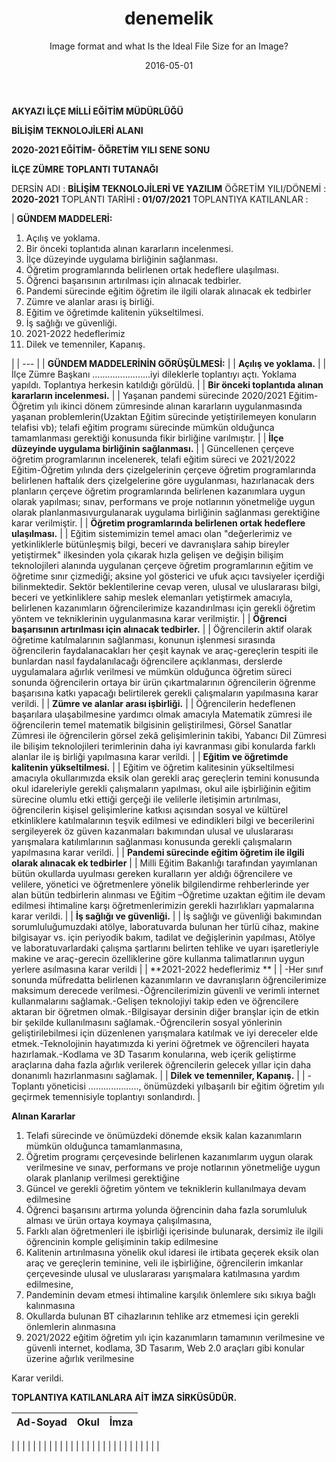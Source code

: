﻿---
layout: "post"
title: "denemelik"
subtitle: "Image format and what Is the Ideal File Size for an Image?"
active: "blog"
image:
  feature: "pc008.jpg"
date: "2016-05-01"
header-img: "img/postcover/pc008.jpg"
tags: [veli, kurs]
categories: [egitim, kurs]
comments: "true"
---

**AKYAZI İLÇE MİLLİ EĞİTİM MÜDÜRLÜĞÜ**

**BİLİŞİM TEKNOLOJİLERİ ALANI**

**2020-2021 EĞİTİM- ÖĞRETİM YILI SENE SONU**

**İLÇE ZÜMRE TOPLANTI TUTANAĞI**

DERSİN ADI :  **BİLİŞİM TEKNOLOJİLERİ VE YAZILIM**
 ÖĞRETİM YILI/DÖNEMİ :  **2020-2021**
 TOPLANTI TARİHİ  **: 01/07/2021**
 TOPLANTIYA KATILANLAR :

| **GÜNDEM MADDELERİ:**
1. Açılış ve yoklama.
2. Bir önceki toplantıda alınan kararların incelenmesi.
3. İlçe düzeyinde uygulama birliğinin sağlanması.
4. Öğretim programlarında belirlenen ortak hedeflere ulaşılması.
5. Öğrenci başarısının artırılması için alınacak tedbirler.
6. Pandemi sürecinde eğitim öğretim ile ilgili olarak alınacak ek tedbirler
7. Zümre ve alanlar arası iş birliği.
8. Eğitim ve öğretimde kalitenin yükseltilmesi.
9. İş sağlığı ve güvenliği.
10. 2021-2022 hedeflerimiz
11. Dilek ve temenniler, Kapanış.

 |
| --- |
| **GÜNDEM MADDELERİNİN GÖRÜŞÜLMESİ:** |
| **Açılış ve yoklama.** |
| İlçe Zümre Başkanı …………………..iyi dileklerle toplantıyı açtı. Yoklama yapıldı. Toplantıya herkesin katıldığı görüldü.
 |
| **Bir önceki toplantıda alınan kararların incelenmesi.** |
| Yaşanan pandemi sürecinde 2020/2021 Eğitim-Öğretim yılı ikinci dönem zümresinde alınan kararların uygulanmasında yaşanan problemlerin(Uzaktan Eğitim sürecinde yetiştirilemeyen konuların telafisi vb); telafi eğitim programı sürecinde mümkün olduğunca tamamlanması gerektiği konusunda fikir birliğine varılmıştır.
 |
| **İlçe düzeyinde uygulama birliğinin sağlanması.** |
| Güncellenen çerçeve öğretim programlarının incelenerek, telafi eğitim süreci ve 2021/2022 Eğitim-Öğretim yılında ders çizelgelerinin çerçeve öğretim programlarında belirlenen haftalık ders çizelgelerine göre uygulanması, hazırlanacak ders planların çerçeve öğretim programlarında belirlenen kazanımlara uygun olarak yapılması; sınav, performans ve proje notlarının yönetmeliğe uygun olarak planlanmasıvurgulanarak uygulama birliğinin sağlanması gerektiğine karar verilmiştir.
 |
| **Öğretim programlarında belirlenen ortak hedeflere ulaşılması.** |
| Eğitim sistemimizin temel amacı olan &quot;değerlerimiz ve yetkinliklerle bütünleşmiş bilgi, beceri ve davranışlara sahip bireyler yetiştirmek&quot; ilkesinden yola çıkarak hızla gelişen ve değişin bilişim teknolojileri alanında uygulanan çerçeve öğretim programlarının eğitim ve öğretime sınır çizmediği; aksine yol gösterici ve ufuk açıcı tavsiyeler içerdiği bilinmektedir. Sektör beklentilerine cevap veren, ulusal ve uluslararası bilgi, beceri ve yetkinliklere sahip meslek elemanları yetiştirmek amacıyla, belirlenen kazanımların öğrencilerimize kazandırılması için gerekli öğretim yöntem ve tekniklerinin uygulanmasına karar verilmiştir. |
| **Öğrenci başarısının artırılması için alınacak tedbirler.** |
| Öğrencilerin aktif olarak öğretime katılmalarının sağlanması, konunun işlenmesi sırasında öğrencilerin faydalanacakları her çeşit kaynak ve araç-gereçlerin tespiti ile bunlardan nasıl faydalanılacağı öğrencilere açıklanması, derslerde uygulamalara ağırlık verilmesi ve mümkün olduğunca öğretim süreci sonunda öğrencilerin ortaya bir ürün çıkartmalarının öğrencilerin öğrenme başarısına katkı yapacağı belirtilerek gerekli çalışmaların yapılmasına karar verildi.
 |
| **Zümre ve alanlar arası işbirliği.** |
| Öğrencilerin hedeflenen başarılara ulaşabilmesine yardımcı olmak amacıyla Matematik zümresi ile öğrencilerin temel matematik bilgisinin geliştirilmesi, Görsel Sanatlar Zümresi ile öğrencilerin görsel zekâ gelişimlerinin takibi, Yabancı Dil Zümresi ile bilişim teknolojileri terimlerinin daha iyi kavranması gibi konularda farklı alanlar ile iş birliği yapılmasına karar verildi.
 |
| **Eğitim ve öğretimde kalitenin yükseltilmesi.** |
| Eğitim ve öğretim kalitesinin yükseltilmesi amacıyla okullarımızda eksik olan gerekli araç gereçlerin temini konusunda okul idareleriyle gerekli çalışmaların yapılması, okul aile işbirliğinin eğitim sürecine olumlu etki ettiği gerçeği ile velilerle iletişimin artırılması, öğrencilerin kişisel gelişimlerine katkısı açısından sosyal ve kültürel etkinliklere katılmalarının teşvik edilmesi ve edindikleri bilgi ve becerilerini sergileyerek öz güven kazanmaları bakımından ulusal ve uluslararası yarışmalara katılımlarının sağlanması konusunda gerekli çalışmaların yapılmasına karar verildi. |
| **Pandemi sürecinde eğitim öğretim ile ilgili olarak alınacak ek tedbirler** |
| Milli Eğitim Bakanlığı tarafından yayımlanan bütün okullarda uyulması gereken kuralların yer aldığı öğrencilere ve velilere, yönetici ve öğretmenlere yönelik bilgilendirme rehberlerinde yer alan bütün tedbirlerin alınması ve Eğitim –Öğretime uzaktan eğitim ile devam edilmesi ihtimaline karşı öğretmenlerimizin gerekli hazırlıkları yapmalarına karar verildi. |
| **İş sağlığı ve güvenliği.** |
| İş sağlığı ve güvenliği bakımından sorumluluğumuzdaki atölye, laboratuvarda bulunan her türlü cihaz, makine bilgisayar vs. için periyodik bakım, tadilat ve değişlerinin yapılması, Atölye ve laboratuvarlardaki çalışma şartlarını belirten tehlike ve uyarı işaretleriyle makine ve araç-gerecin özelliklerine göre kullanma talimatlarının uygun yerlere asılmasına karar verildi |
| **2021-2022 hedeflerimiz **
 |
| -Her sınıf sonunda müfredatta belirlenen kazanımların ve davranışların öğrencilerimize maksimum derecede verilmesi.-Öğrencilerimizin güvenli ve verimli internet kullanmalarını sağlamak.-Gelişen teknolojiyi takip eden ve öğrencilere aktaran bir öğretmen olmak.-Bilgisayar dersinin diğer branşlar için de etkin bir şekilde kullanılmasını sağlamak.-Öğrencilerin sosyal yönlerinin geliştirilebilmesi için düzenlenen yarışmalara katılmak ve iyi dereceler elde etmek.-Teknolojinin hayatımızda ki yerini öğretmek ve öğrencileri hayata hazırlamak.-Kodlama ve 3D Tasarım konularına, web içerik geliştirme araçlarına daha fazla ağırlık verilerek öğrencilerin gelecek yıllar için daha donanımlı hazırlanmasını sağlamak.
 |
| **Dilek ve temenniler, Kapanış.** |
| -Toplantı yöneticisi ……………….., önümüzdeki yılbaşarılı bir eğitim öğretim yılı geçirmek temennisiyle toplantıyı sonlandırdı. |

**Alınan Kararlar**

1. Telafi sürecinde ve önümüzdeki dönemde eksik kalan kazanımların mümkün olduğunca tamamlanmasına,
2. Öğretim programı çerçevesinde belirlenen kazanımlarım uygun olarak verilmesine ve sınav, performans ve proje notlarının yönetmeliğe uygun olarak planlanıp verilmesi gerektiğine
3. Güncel ve gerekli öğretim yöntem ve tekniklerin kullanılmaya devam edilmesine
4. Öğrenci başarısını artırma yolunda öğrencinin daha fazla sorumluluk alması ve ürün ortaya koymaya çalışılmasına,
5. Farklı alan öğretmenleri ile işbirliği içerisinde bulunarak, dersimiz ile ilgili öğrencinin komple gelişiminin takip edilmesine
6. Kalitenin artırılmasına yönelik okul idaresi ile irtibata geçerek eksik olan araç ve gereçlerin teminine, veli ile işbirliğine, öğrencilerin imkanlar çerçevesinde ulusal ve uluslararası yarışmalara katılmasına yardım edilmesine,
7. Pandeminin devam etmesi ihtimaline karşılık önlemlere sıkı sıkıya bağlı kalınmasına
8. Okullarda bulunan BT cihazlarının tehlike arz etmemesi için gerekli önlemlerin alınmasına
9. 2021/2022 eğitim öğretim yılı için kazanımların tamamının verilmesine ve güvenli internet, kodlama, 3D Tasarım, Web 2.0 araçları gibi konular üzerine ağırlık verilmesine

Karar verildi.

**TOPLANTIYA KATILANLARA AİT İMZA SİRKÜSÜDÜR.**

| **Ad-Soyad** | **Okul** | **İmza** |
| --- | --- | --- |
|
 |
 |
 |
|
 |
 |
 |
|
 |
 |
 |
|
 |
 |
 |
|
 |
 |
 |
|
 |
 |
 |
|
 |
 |
 |
